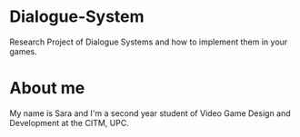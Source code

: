 # Dialogue-System
Research Project of Dialogue Systems and how to implement them in your games. 

# About me
My name is Sara and I'm a second year student of Video Game Design and Development at the CITM, UPC. 
